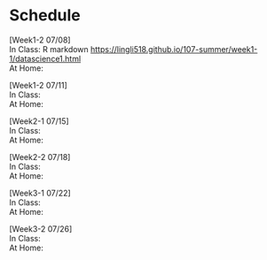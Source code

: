 # Schedule

[Week1-2 07/08]     
In Class: R markdown    https://lingli518.github.io/107-summer/week1-1/datascience1.html    
At Home:       




[Week1-2 07/11]     
In Class:   
At Home:    


[Week2-1 07/15]     
In Class:     
At Home:      


[Week2-2 07/18]    
In Class:    
At Home:      


[Week3-1 07/22]    
In Class:   
At Home:      


[Week3-2 07/26]    
In Class:    
At Home:    

